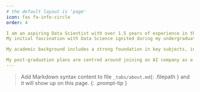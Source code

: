 ```yaml
---
# the default layout is 'page'
icon: fas fa-info-circle
order: 4

I am an aspiring Data Scientist with over 1.5 years of experience in the Data Science field.  Currently, I am pursuing a Master's in Data Science at Drexel University, with an expected graduation date in June 2025. 
My initial fascination with Data Science ignited during my undergraduate studies when I delved into Statistical Modelling, which piqued my interest due to its applications, particularly in predictive modelling. I undertook a series of projects, such as predicting employee compensation, forecasting the success of NBA players' careers, and developing a news article summarizer. These projects nurtured a passion for the Data Science field and it put me on my career path today.

My academic background includes a strong foundation in key subjects, including Probability & Statistics, Linear Algebra, Statistical Modelling, Machine Learning, Data Mining & Analytics. Currently, at Drexel University, I am enhancing my skills through courses like Data Acquisition and Pre-Processing, which provide valuable insights into the early stages of the data lifecycle in a Data Science project. I have experience in programming languages like Python, C/C++, JavaScript, SQL, R, and MATLAB. Additionally, I am a Microsoft certified Azure AI Engineer and Azure Data Scientist. My practical experience in Data Science includes working part-time with a tech company in India. I contributed to the development of a machine learning solution for predicting company revenues and employee counts & also led a team of 3 in creating a Profit & Loss Dashboard. 

My post-graduation plans are centred around joining an AI company as a Data Scientist where I can continue to learn and contribute to the creation of AI tools that make the day-to-day life of humans easier.
---
```


> Add Markdown syntax content to file `_tabs/about.md`{: .filepath } and it will show up on this page.
{: .prompt-tip }
